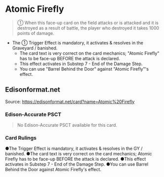 # Atomic Firefly

> ① When this face-up card on the field attacks or is attacked and it is destroyed as a result of battle, the player who destroyed it takes 1000 points of damage.

*   The ① Trigger Effect is mandatory, it activates & resolves in the Graveyard / banished.
    *   The card text is very correct on the card mechanics; "Atomic Firefly" has to be face-up BEFORE the attack is declared.
    *   This effect activates in Substep 7 - End of the Damage Step.
    *   You can use "Barrel Behind the Door" against "Atomic Firefly"'s effect.

## Edisonformat.net

Source: https://edisonformat.net/card?name=Atomic%20Firefly

### Edison-Accurate PSCT

> No Edison-Accurate PSCT available for this card.

### Card Rulings

●The Trigger Effect is mandatory, it activates & resolves in the GY / banished.
●The card text is very correct on the card mechanics; Atomic Firefly has to be face-up BEFORE the attack is declared.
●This effect activates in Substep 7 - End of the Damage Step.
●You can use Barrel Behind the Door against Atomic Firefly's effect.
            